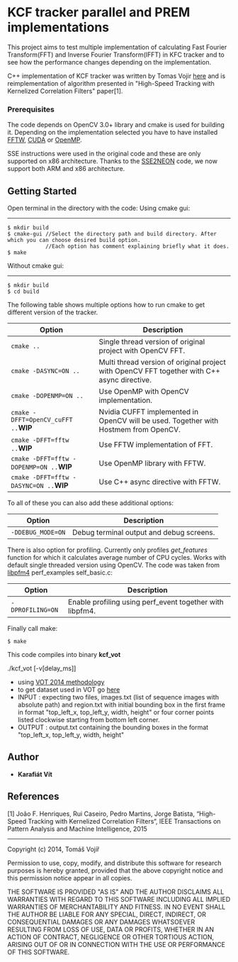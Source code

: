 # KCF tracker parallel and PREM implementations
This project aims to test multiple implementation of calculating Fast Fourier Transform(FFT) and Inverse Fourier Transform(IFFT) in KFC tracker and to see how the performance changes depending on the implementation.

C++ implementation of KCF tracker was written by Tomas Vojir [here](https://github.com/vojirt/kcf/blob/master/README.md) and is reimplementation of algorithm presented in "High-Speed Tracking with Kernelized Correlation Filters" paper[1].

### Prerequisites
The code depends on OpenCV 3.0+ library and cmake is used for building it. Depending on the implementation selected you have to have installed [FFTW](http://www.fftw.org/), [CUDA](https://developer.nvidia.com/cuda-downloads) or [OpenMP](http://www.openmp.org/).

SSE instructions were used in the original code and these are only supported on x86 architecture. Thanks to the [SSE2NEON](https://github.com/jratcliff63367/sse2neon) code, we now support both ARM and x86 architecture.

## Getting Started
Open terminal in the directory with the code:
Using cmake gui:
________________
```
$ mkdir build
$ cmake-gui //Select the directory path and build directory. After which you can choose desired build option. 
            //Each option has comment explaining briefly what it does.
$ make
```
Without cmake gui:
___________________
```
$ mkdir build
$ cd build
```

The following table shows multiple options how to run cmake to get different version of the tracker.

| Option| Description |
| --- | --- |
| `cmake ..` | Single thread version of original project with OpenCV FFT.|
| `cmake -DASYNC=ON ..` | Multi thread version of original project with OpenCV FFT together with C++ async directive.|
| `cmake -DOPENMP=ON ..` | Use OpenMP with OpenCV implementation.|
| `cmake -DFFT=OpenCV_cuFFT ..`**WIP** | Nvidia CUFFT implemented in OpenCV will be used. Together with Hostmem from OpenCV.|
| `cmake -DFFT=fftw ..`**WIP** | Use FFTW implementation of FFT.|
| `cmake -DFFT=fftw -DOPENMP=ON ..`**WIP** | Use OpenMP library with FFTW.|
| `cmake -DFFT=fftw -DASYNC=ON ..`**WIP** | Use C++ async directive with FFTW.|

To all of these you can also add these additional options:

| Option| Description |
| --- | --- |
| `-DDEBUG_MODE=ON` | Debug terminal output and debug screens.|

There is also option for profiling. Currently only profiles *get_features* function for which it calculates average number of CPU cycles. Works with default single threaded version using OpenCV. The code was taken from [libpfm4](https://sourceforge.net/p/perfmon2/libpfm4/ci/master/tree/) perf_examples self_basic.c:

| Option| Description |
| --- | --- |
| `-DPROFILING=ON` | Enable profiling using perf_event together with libpfm4.|

Finally call make:
```
$ make
```

This code compiles into binary **kcf_vot**

./kcf_vot [-v[delay\_ms]]
- using [VOT 2014 methodology](http://www.votchallenge.net/)
- to get dataset used in VOT go [here](http://www.votchallenge.net/vot2016/dataset.html)
 - INPUT : expecting two files, images.txt (list of sequence images with absolute path) and
           region.txt with initial bounding box in the first frame in format "top_left_x, top_left_y, width, height" or
           four corner points listed clockwise starting from bottom left corner.
 - OUTPUT : output.txt containing the bounding boxes in the format "top_left_x, top_left_y, width, height"

 

## Author
* **Karafiát Vít**

## References

[1] João F. Henriques, Rui Caseiro, Pedro Martins, Jorge Batista, “High-Speed Tracking with Kernelized Correlation Filters“,
IEEE Transactions on Pattern Analysis and Machine Intelligence, 2015
_____________________________________
Copyright (c) 2014, Tomáš Vojíř

Permission to use, copy, modify, and distribute this software for research
purposes is hereby granted, provided that the above copyright notice and
this permission notice appear in all copies.

THE SOFTWARE IS PROVIDED "AS IS" AND THE AUTHOR DISCLAIMS ALL WARRANTIES
WITH REGARD TO THIS SOFTWARE INCLUDING ALL IMPLIED WARRANTIES OF
MERCHANTABILITY AND FITNESS. IN NO EVENT SHALL THE AUTHOR BE LIABLE FOR
ANY SPECIAL, DIRECT, INDIRECT, OR CONSEQUENTIAL DAMAGES OR ANY DAMAGES
WHATSOEVER RESULTING FROM LOSS OF USE, DATA OR PROFITS, WHETHER IN AN
ACTION OF CONTRACT, NEGLIGENCE OR OTHER TORTIOUS ACTION, ARISING OUT OF
OR IN CONNECTION WITH THE USE OR PERFORMANCE OF THIS SOFTWARE.
